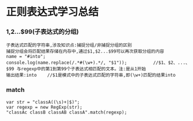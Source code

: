 # 	正则表达式学习总结

### $1,$2...$99(子表达式的分组)
	子表达式匹配的字符串,涉及知识点:捕捉分组/非捕捉分组的区别
	捕捉分组会将匹配结果存储在内存中,通过$1,$2...$99可以再次获取分组的内容
	name = "#into";
	console.log(name.replace(/.*#(\w+).*/, "$1"));			//$1、$2、...、$99	与regexp中的第1到第99个子表达式相匹配的文本。注:是从1开始
	输出结果:into    //$1是模式中的子表达式匹配的字符串,即(\w+)匹配的结果into

### match
	var str = "classA((\s)+|$)";
	var regexp = new RegExp(str);
	"classAc classB classAB classA".match(regexp);